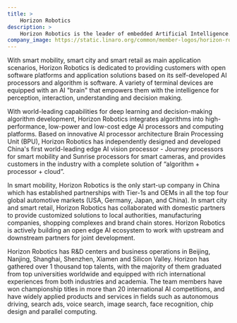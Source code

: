 ```yaml
---
title: >
    Horizon Robotics
description: >
    Horizon Robotics is the leader of embedded Artificial Intelligence. The company is dedicated to providing integrated and open embedded Artificial Intelligence solutions of high performance, low power, and low cost.
company_image: https://static.linaro.org/common/member-logos/horizon-robotics.jpg
---
```

With smart mobility, smart city and smart retail as main application scenarios, Horizon Robotics is dedicated to providing customers with open software platforms and application solutions based on its self-developed AI processors and algorithm is software. A variety of terminal devices are equipped with an AI "brain" that empowers them with the intelligence for perception, interaction, understanding and decision making.

With world-leading capabilities for deep learning and decision-making algorithm development, Horizon Robotics integrates algorithms into high-performance, low-power and low-cost edge AI processors and computing platforms. Based on innovative AI processor architecture Brain Processing Unit (BPU), Horizon Robotics has independently designed and developed China's first world-leading edge AI vision processor - Journey processors for smart mobility and Sunrise processors for smart cameras, and provides customers in the industry with a complete solution of “algorithm + processor + cloud”.

In smart mobility, Horizon Robotics is the only start-up company in China which has established partnerships with Tier-1s and OEMs in all the top four global automotive markets (USA, Germany, Japan, and China). In smart city and smart retail, Horizon Robotics has collaborated with domestic partners to provide customized solutions to local authorities, manufacturing companies, shopping complexes and brand chain stores. Horizon Robotics is actively building an open edge AI ecosystem to work with upstream and downstream partners for joint development.

Horizon Robotics has R&D centers and business operations in Beijing, Nanjing, Shanghai, Shenzhen, Xiamen and Silicon Valley. Horizon has gathered over 1 thousand top talents, with the majority of them graduated from top universities worldwide and equipped with rich international experiences from both industries and academia. The team members have won championship titles in more than 20 international AI competitions, and have widely applied products and services in fields such as autonomous driving, search ads, voice search, image search, face recognition, chip design and parallel computing.

